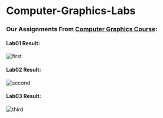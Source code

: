 # Computer-Graphics-Labs
### Our Assignments From [Computer Graphics Course](https://github.com/computer-graphics-course/assignments-2022):

#### Lab01 Result:
![first](https://media.discordapp.net/attachments/850811144864137236/990235870835662929/unknown.png?width=480&height=671)

#### Lab02 Result:
![second](https://media.discordapp.net/attachments/850811144864137236/990236361099460648/unknown.png?width=616&height=616)

#### Lab03 Result:
![third](https://media.discordapp.net/attachments/850811144864137236/996735694854696970/unknown.png?width=616&height=616)
